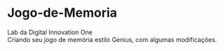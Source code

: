 # Jogo-de-Memoria
Lab da Digital Innovation One <br>
Criando seu jogo de memória estilo Genius, com algumas modificações.
